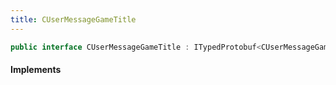 ```yaml
---
title: CUserMessageGameTitle
---
```


```csharp
public interface CUserMessageGameTitle : ITypedProtobuf<CUserMessageGameTitle>, INativeHandle, INetMessage<CUserMessageGameTitle>, IDisposable
```

#### Implements

